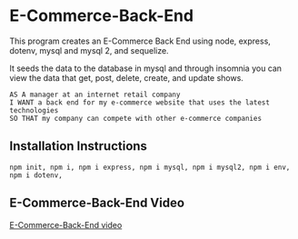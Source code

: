 # E-Commerce-Back-End

This program creates an E-Commerce Back End using node, express, dotenv, mysql and mysql 2, and sequelize.

It seeds the data to the database in mysql and through insomnia you can view the data that get, post, delete, create, and update shows.

```
AS A manager at an internet retail company
I WANT a back end for my e-commerce website that uses the latest technologies
SO THAT my company can compete with other e-commerce companies
```

## Installation Instructions

```
npm init, npm i, npm i express, npm i mysql, npm i mysql2, npm i env, npm i dotenv,
```

## E-Commerce-Back-End Video

[E-Commerce-Back-End video](https://drive.google.com/file/d/1kceU1sh_t3MgEBHR978wMBFra19Zk3Ud/view)
